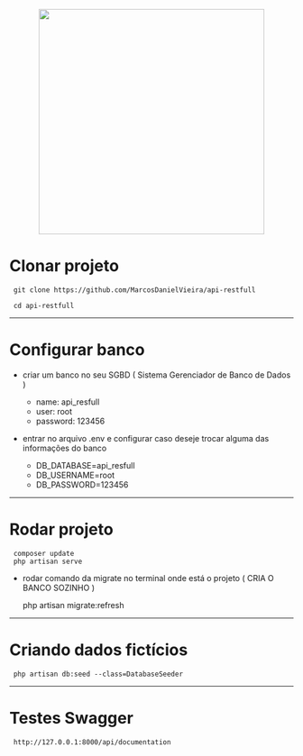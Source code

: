 <p align="center">
    <a href="https://laravel.com" target="_blank"><img src="https://raw.githubusercontent.com/laravel/art/master/logo-lockup/5%20SVG/2%20CMYK/1%20Full%20Color/laravel-logolockup-cmyk-red.svg" width="400"></a>
</p>

# Clonar projeto

     git clone https://github.com/MarcosDanielVieira/api-restfull
     
     cd api-restfull

---
# Configurar banco

- criar um banco no seu SGBD ( Sistema Gerenciador de Banco de Dados )
    - name: api_resfull
    - user: root
    - password: 123456

- entrar no arquivo .env e configurar caso deseje trocar alguma das informações do banco
    - DB_DATABASE=api_resfull
    - DB_USERNAME=root
    - DB_PASSWORD=123456

---
# Rodar projeto

     composer update
     php artisan serve

- rodar comando da migrate no terminal onde está o projeto ( CRIA O BANCO SOZINHO )

     php artisan migrate:refresh
    
---
# Criando dados fictícios

     php artisan db:seed --class=DatabaseSeeder

---
# Testes Swagger
     http://127.0.0.1:8000/api/documentation